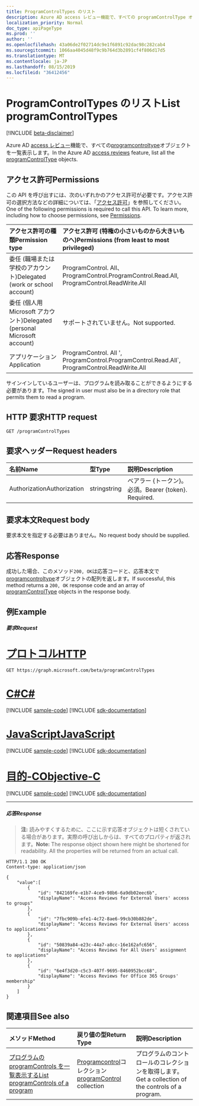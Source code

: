 ```yaml
---
title: ProgramControlTypes のリスト
description: Azure AD access レビュー機能で、すべての programControlType オブジェクトを一覧表示します。
localization_priority: Normal
doc_type: apiPageType
ms.prod: ''
author: ''
ms.openlocfilehash: 43a06de2f02714dc9e1f6891c92dac98c282cab4
ms.sourcegitcommit: 1066aa4045d48f9c9b764d3b2891cf4f806d17d5
ms.translationtype: MT
ms.contentlocale: ja-JP
ms.lasthandoff: 08/15/2019
ms.locfileid: "36412456"
---
```

# <a name="list-programcontroltypes"></a><span data-ttu-id="06ff6-103">ProgramControlTypes のリスト</span><span class="sxs-lookup"><span data-stu-id="06ff6-103">List programControlTypes</span></span>

[!INCLUDE [beta-disclaimer](../../includes/beta-disclaimer.md)]

<span data-ttu-id="06ff6-104">Azure AD [access レビュー](../resources/accessreviews-root.md)機能で、すべての[programcontroltype](../resources/programcontroltype.md)オブジェクトを一覧表示します。</span><span class="sxs-lookup"><span data-stu-id="06ff6-104">In the Azure AD [access reviews](../resources/accessreviews-root.md) feature, list all the [programControlType](../resources/programcontroltype.md) objects.</span></span>
## <a name="permissions"></a><span data-ttu-id="06ff6-105">アクセス許可</span><span class="sxs-lookup"><span data-stu-id="06ff6-105">Permissions</span></span>
<span data-ttu-id="06ff6-p101">この API を呼び出すには、次のいずれかのアクセス許可が必要です。アクセス許可の選択方法などの詳細については、「[アクセス許可](/graph/permissions-reference)」を参照してください。</span><span class="sxs-lookup"><span data-stu-id="06ff6-p101">One of the following permissions is required to call this API. To learn more, including how to choose permissions, see [Permissions](/graph/permissions-reference).</span></span>

|<span data-ttu-id="06ff6-108">アクセス許可の種類</span><span class="sxs-lookup"><span data-stu-id="06ff6-108">Permission type</span></span>                        | <span data-ttu-id="06ff6-109">アクセス許可 (特権の小さいものから大きいものへ)</span><span class="sxs-lookup"><span data-stu-id="06ff6-109">Permissions (from least to most privileged)</span></span>              |
|:--------------------------------------|:---------------------------------------------------------|
|<span data-ttu-id="06ff6-110">委任 (職場または学校のアカウント)</span><span class="sxs-lookup"><span data-stu-id="06ff6-110">Delegated (work or school account)</span></span>     | <span data-ttu-id="06ff6-111">ProgramControl. All、ProgramControl.</span><span class="sxs-lookup"><span data-stu-id="06ff6-111">ProgramControl.Read.All, ProgramControl.ReadWrite.All</span></span>   |
|<span data-ttu-id="06ff6-112">委任 (個人用 Microsoft アカウント)</span><span class="sxs-lookup"><span data-stu-id="06ff6-112">Delegated (personal Microsoft account)</span></span> | <span data-ttu-id="06ff6-113">サポートされていません。</span><span class="sxs-lookup"><span data-stu-id="06ff6-113">Not supported.</span></span> |
|<span data-ttu-id="06ff6-114">アプリケーション</span><span class="sxs-lookup"><span data-stu-id="06ff6-114">Application</span></span>                            | <span data-ttu-id="06ff6-115">ProgramControl. All ', ProgramControl.</span><span class="sxs-lookup"><span data-stu-id="06ff6-115">ProgramControl.Read.All\`, ProgramControl.ReadWrite.All</span></span>  |

<span data-ttu-id="06ff6-116">サインインしているユーザーは、プログラムを読み取ることができるようにする必要があります。</span><span class="sxs-lookup"><span data-stu-id="06ff6-116">The signed in user must also be in a directory role that permits them to read a program.</span></span>

## <a name="http-request"></a><span data-ttu-id="06ff6-117">HTTP 要求</span><span class="sxs-lookup"><span data-stu-id="06ff6-117">HTTP request</span></span>
<!-- { "blockType": "ignored" } -->
```http
GET /programControlTypes
```
## <a name="request-headers"></a><span data-ttu-id="06ff6-118">要求ヘッダー</span><span class="sxs-lookup"><span data-stu-id="06ff6-118">Request headers</span></span>
| <span data-ttu-id="06ff6-119">名前</span><span class="sxs-lookup"><span data-stu-id="06ff6-119">Name</span></span>         | <span data-ttu-id="06ff6-120">型</span><span class="sxs-lookup"><span data-stu-id="06ff6-120">Type</span></span>        | <span data-ttu-id="06ff6-121">説明</span><span class="sxs-lookup"><span data-stu-id="06ff6-121">Description</span></span> |
|:-------------|:------------|:------------|
| <span data-ttu-id="06ff6-122">Authorization</span><span class="sxs-lookup"><span data-stu-id="06ff6-122">Authorization</span></span> | <span data-ttu-id="06ff6-123">string</span><span class="sxs-lookup"><span data-stu-id="06ff6-123">string</span></span> | <span data-ttu-id="06ff6-p102">ベアラー \{トークン\}。必須。</span><span class="sxs-lookup"><span data-stu-id="06ff6-p102">Bearer \{token\}. Required.</span></span> |

## <a name="request-body"></a><span data-ttu-id="06ff6-126">要求本文</span><span class="sxs-lookup"><span data-stu-id="06ff6-126">Request body</span></span>
<span data-ttu-id="06ff6-127">要求本文を指定する必要はありません。</span><span class="sxs-lookup"><span data-stu-id="06ff6-127">No request body should be supplied.</span></span>

## <a name="response"></a><span data-ttu-id="06ff6-128">応答</span><span class="sxs-lookup"><span data-stu-id="06ff6-128">Response</span></span>
<span data-ttu-id="06ff6-129">成功した場合、このメソッド`200, OK`は応答コードと、応答本文で[programcontroltype](../resources/programcontroltype.md)オブジェクトの配列を返します。</span><span class="sxs-lookup"><span data-stu-id="06ff6-129">If successful, this method returns a `200, OK` response code and an array of [programControlType](../resources/programcontroltype.md) objects in the response body.</span></span>

## <a name="example"></a><span data-ttu-id="06ff6-130">例</span><span class="sxs-lookup"><span data-stu-id="06ff6-130">Example</span></span>
##### <a name="request"></a><span data-ttu-id="06ff6-131">要求</span><span class="sxs-lookup"><span data-stu-id="06ff6-131">Request</span></span>


# <a name="httptabhttp"></a>[<span data-ttu-id="06ff6-132">プロトコル</span><span class="sxs-lookup"><span data-stu-id="06ff6-132">HTTP</span></span>](#tab/http)
<!-- {
  "blockType": "request",
  "name": "get_programcontroltype"
}-->
```http
GET https://graph.microsoft.com/beta/programControlTypes
```
# <a name="ctabcsharp"></a>[<span data-ttu-id="06ff6-133">C#</span><span class="sxs-lookup"><span data-stu-id="06ff6-133">C#</span></span>](#tab/csharp)
[!INCLUDE [sample-code](../includes/snippets/csharp/get-programcontroltype-csharp-snippets.md)]
[!INCLUDE [sdk-documentation](../includes/snippets/snippets-sdk-documentation-link.md)]

# <a name="javascripttabjavascript"></a>[<span data-ttu-id="06ff6-134">JavaScript</span><span class="sxs-lookup"><span data-stu-id="06ff6-134">JavaScript</span></span>](#tab/javascript)
[!INCLUDE [sample-code](../includes/snippets/javascript/get-programcontroltype-javascript-snippets.md)]
[!INCLUDE [sdk-documentation](../includes/snippets/snippets-sdk-documentation-link.md)]

# <a name="objective-ctabobjc"></a>[<span data-ttu-id="06ff6-135">目的-C</span><span class="sxs-lookup"><span data-stu-id="06ff6-135">Objective-C</span></span>](#tab/objc)
[!INCLUDE [sample-code](../includes/snippets/objc/get-programcontroltype-objc-snippets.md)]
[!INCLUDE [sdk-documentation](../includes/snippets/snippets-sdk-documentation-link.md)]

---


##### <a name="response"></a><span data-ttu-id="06ff6-136">応答</span><span class="sxs-lookup"><span data-stu-id="06ff6-136">Response</span></span>
><span data-ttu-id="06ff6-p103">**注:** 読みやすくするために、ここに示す応答オブジェクトは短くされている場合があります。実際の呼び出しからは、すべてのプロパティが返されます。</span><span class="sxs-lookup"><span data-stu-id="06ff6-p103">**Note:** The response object shown here might be shortened for readability. All the properties will be returned from an actual call.</span></span>
<!-- {
  "blockType": "response",
  "truncated": true,
  "@odata.type": "microsoft.graph.programControlType",
    "isCollection": true
} -->
```http
HTTP/1.1 200 OK
Content-type: application/json

{
    "value":[
        {
            "id": "842169fe-e1b7-4ce9-98b6-6a9db02eec6b",
            "displayName": "Access Reviews for External Users' access to groups"
        },
        {
            "id": "7fbc909b-efe1-4c72-8ae6-99cb30b882de",
            "displayName": "Access Reviews for External Users' access to applications"
        },
        {
            "id": "50839a84-e23c-44a7-a8cc-16e162afc656",
            "displayName": "Access Reviews for All Users' assignment to applications"
        },
        {
            "id": "6e4f3d20-c5c3-407f-9695-8460952bcc68",
            "displayName": "Access Reviews for Office 365 Groups' membership"
        }
    ]
}

```

## <a name="see-also"></a><span data-ttu-id="06ff6-139">関連項目</span><span class="sxs-lookup"><span data-stu-id="06ff6-139">See also</span></span>

| <span data-ttu-id="06ff6-140">メソッド</span><span class="sxs-lookup"><span data-stu-id="06ff6-140">Method</span></span>           | <span data-ttu-id="06ff6-141">戻り値の型</span><span class="sxs-lookup"><span data-stu-id="06ff6-141">Return Type</span></span>    |<span data-ttu-id="06ff6-142">説明</span><span class="sxs-lookup"><span data-stu-id="06ff6-142">Description</span></span>|
|:---------------|:--------|:----------|
|[<span data-ttu-id="06ff6-143">プログラムの programControls を一覧表示する</span><span class="sxs-lookup"><span data-stu-id="06ff6-143">List programControls of a program</span></span>](program-listcontrols.md) |     <span data-ttu-id="06ff6-144">[Programcontrol](../resources/programcontrol.md)コレクション</span><span class="sxs-lookup"><span data-stu-id="06ff6-144">[programControl](../resources/programcontrol.md) collection</span></span>|    <span data-ttu-id="06ff6-145">プログラムのコントロールのコレクションを取得します。</span><span class="sxs-lookup"><span data-stu-id="06ff6-145">Get a collection of the controls of a program.</span></span>|


<!--
{
  "type": "#page.annotation",
  "description": "List program control types",
  "keywords": "",
  "section": "documentation",
  "tocPath": "",
  "suppressions": [
  ]
}
-->
